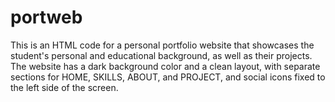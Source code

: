 # portweb
This is an HTML code for a personal portfolio website that showcases the student's personal and educational background, as well as their projects. The website has a dark background color and a clean layout, with separate sections for HOME, SKILLS, ABOUT, and PROJECT, and social icons fixed to the left side of the screen.
